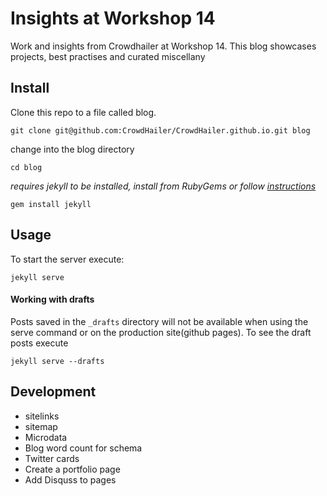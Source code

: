 # Insights at Workshop 14

Work and insights from Crowdhailer at Workshop 14. This blog showcases projects, best practises and curated miscellany

## Install

Clone this repo to a file called blog.

```
git clone git@github.com:CrowdHailer/CrowdHailer.github.io.git blog
```

change into the blog directory

```
cd blog
```

*requires jekyll to be installed, install from RubyGems or follow [instructions](http://jekyllrb.com/docs/installation/)*

```
gem install jekyll
```

## Usage

To start the server execute:

```
jekyll serve
```

#### Working with drafts
Posts saved in the `_drafts` directory will not be available when using the serve command or on the production site(github pages). To see the draft posts execute

```
jekyll serve --drafts
```


## Development
- sitelinks
- sitemap
- Microdata
- Blog word count for schema
- Twitter cards
- Create a portfolio page
- Add Disquss to pages
